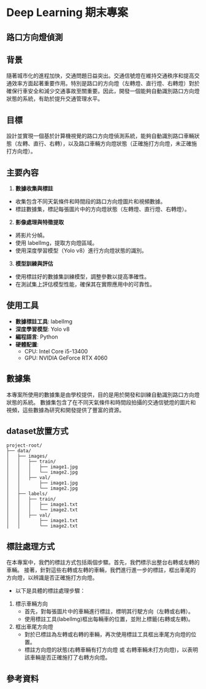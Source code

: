 # Deep Learning 期末專案
## 路口方向燈偵測

## 背景
隨著城市化的進程加快，交通問題日益突出。交通信號燈在維持交通秩序和提高交通效率方面起著重要作用。特別是路口的方向燈（左轉燈、直行燈、右轉燈）對於確保行車安全和減少交通事故至關重要。因此，開發一個能夠自動識別路口方向燈狀態的系統，有助於提升交通管理水平。

## 目標
設計並實現一個基於計算機視覺的路口方向燈偵測系統，能夠自動識別路口車輛狀態（左轉、直行、右轉），以及路口車輛方向燈狀態（正確施打方向燈，未正確施打方向燈）。

## 主要內容
1. **數據收集與標註**
- 收集包含不同天氣條件和時間段的路口方向燈圖片和視頻數據。
- 標註數據集，標記每張圖片中的方向燈狀態（左轉燈、直行燈、右轉燈）。

2. **影像處理與特徵提取**
- 將影片分幀。
- 使用 labelImg，提取方向燈區域。
- 使用深度學習模型（Yolo v8）進行方向燈狀態的識別。

3. **模型訓練與評估**
- 使用標註好的數據集訓練模型，調整參數以提高準確性。
- 在測試集上評估模型性能，確保其在實際應用中的可靠性。

## 使用工具
- **數據標註工具**: labelImg
- **深度學習模型**: Yolo v8
- **編程語言**: Python
- **硬體配置**: 
	- CPU: Intel Core i5-13400
	- GPU: NVIDIA GeForce RTX 4060

## 數據集
本專案所使用的數據集是由學校提供，目的是用於開發和訓練自動識別路口方向燈狀態的系統。
數據集包含了在不同天氣條件和時間段拍攝的交通信號燈的圖片和視頻，這些數據為研究和開發提供了豐富的資源。

## dataset放置方式
	project-root/
	├── data/
	│   ├── images/
	│   │   ├── train/
	│   │   │   ├── image1.jpg
	│   │   │   └── image2.jpg
	│   │   ├── val/
	│   │       ├── image1.jpg
	│   │       └── image2.jpg
	│   ├── labels/
	│   │   ├── train/
	│   │   │   ├── image1.txt
	│   │   │   └── image2.txt
	│   │   ├── val/
	│   │       ├── image1.txt
	│   │       └── image2.txt

## 標註處理方式
在本專案中，我們的標註方式包括兩個步驟。首先，我們標示出整台右轉或左轉的車輛。
接著，針對這些右轉或左轉的車輛，我們進行進一步的標註，框出車尾的方向燈，以辨識是否正確施打方向燈。
- 以下是具體的標註處理步驟：
1.	標示車輛方向
	- 首先，對每張圖片中的車輛進行標註，標明其行駛方向（左轉或右轉）。
	- 使用標註工具(labelImg)框出每輛車的位置，並附上標籤(右轉或左轉)。
2.	框出車尾方向燈
	- 對於已標註為左轉或右轉的車輛，再次使用標註工具框出車尾方向燈的位置。
	- 標註方向燈的狀態(右轉車輛有打方向燈 或 右轉車輛未打方向燈)，以表明該車輛是否正確施打了右轉方向燈。

## 參考資料
